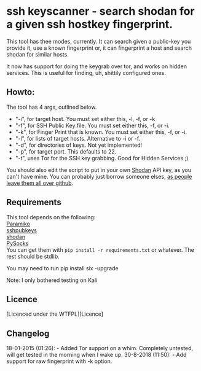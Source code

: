 # ssh keyscanner - search shodan for a given ssh hostkey fingerprint.

This tool has thee modes, currently. It can search given a public-key you provide it, use a known fingerprint or, it can fingerprint a host and search shodan for similar hosts.

It now has support for doing the keygrab over tor, and works on hidden services. This is useful for finding, uh, shittily configured ones.

## Howto:
The tool has 4 args, outlined below.   
* "-i", for target host. You must set either this, -l, -f, or -k
* "-f", for SSH Public Key file. You must set either this, -f, or -i.  
* "-k", for Finger Print that is known. You must set either this, -f, or -i.
* "-l", for lists of target hosts. Alternative to -i or -f.  
* "-d", for directories of keys. Not yet implemented!
* "-p", for target port. This defaults to 22.
* "-t", uses Tor for the SSH key grabbing. Good for Hidden Services ;)

You should also edit the script to put in your own [Shodan](https://www.shodan.io/) API key, as you can't have mine. You can probably just borrow someone elses, [as people leave them all over github](https://github.com/0x27/shodan_key_checker).

## Requirements
This tool depends on the following:  
[Paramiko](http://www.paramiko.org/)  
[sshpubkeys](https://github.com/ojarva/python-sshpubkeys)  
[shodan](https://github.com/achillean/shodan-python)  
[PySocks](https://github.com/Anorov/PySocks)  
You can get them with ```pip install -r requirements.txt``` or whatever. The rest should be stdlib.

You may need to run pip install six -upgrade 

Note: I only bothered testing on Kali


## Licence
[Licenced under the WTFPL][Licence]

## Changelog  
18-01-2015 (01:26): - Added Tor support on a whim. Completely untested, will get tested in the morning when I wake up.
30-8-2018  (11:50): - Add support for raw fingerprint with -k option.
